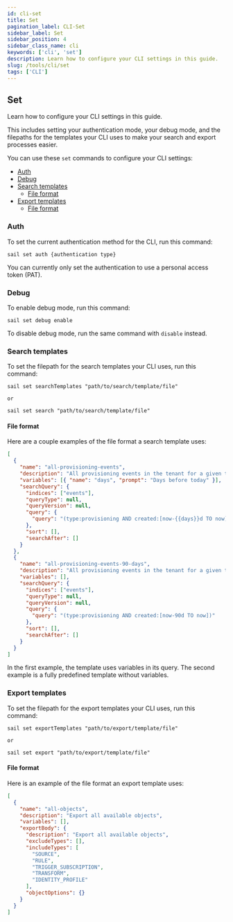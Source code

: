 ```yaml
---
id: cli-set
title: Set
pagination_label: CLI-Set
sidebar_label: Set
sidebar_position: 4
sidebar_class_name: cli
keywords: ['cli', 'set']
description: Learn how to configure your CLI settings in this guide. 
slug: /tools/cli/set
tags: ['CLI']
---
```


## Set

Learn how to configure your CLI settings in this guide. 

This includes setting your authentication mode, your debug mode, and the filepaths for the templates your CLI uses to make your search and export processes easier.  

You can use these `set` commands to configure your CLI settings: 

- [Auth](#auth)
- [Debug](#debug)
- [Search templates](#search-templates)
    - [File format](#file-format)
- [Export templates](#export-templates)
    - [File format](#file-format-1)

### Auth

To set the current authentication method for the CLI, run this command: 

```shell
sail set auth {authentication type}
```

You can currently only set the authentication to use a personal access token (PAT). 

### Debug

To enable debug mode, run this command: 

```shell
sail set debug enable
```

To disable debug mode, run the same command with `disable` instead. 

### Search templates

To set the filepath for the search templates your CLI uses, run this command: 

```shell
sail set searchTemplates "path/to/search/template/file"

or

sail set search "path/to/search/template/file"
```

#### File format

Here are a couple examples of the file format a search template uses: 

```json
[
  {
    "name": "all-provisioning-events",
    "description": "All provisioning events in the tenant for a given time range",
    "variables": [{ "name": "days", "prompt": "Days before today" }],
    "searchQuery": {
      "indices": ["events"],
      "queryType": null,
      "queryVersion": null,
      "query": {
        "query": "(type:provisioning AND created:[now-{{days}}d TO now])"
      },
      "sort": [],
      "searchAfter": []
    }
  },
  {
    "name": "all-provisioning-events-90-days",
    "description": "All provisioning events in the tenant for a given time range",
    "variables": [],
    "searchQuery": {
      "indices": ["events"],
      "queryType": null,
      "queryVersion": null,
      "query": {
        "query": "(type:provisioning AND created:[now-90d TO now])"
      },
      "sort": [],
      "searchAfter": []
    }
  }
]
```

In the first example, the template uses variables in its query. The second example is a fully predefined template without variables. 

### Export templates

To set the filepath for the export templates your CLI uses, run this command: 

```shell
sail set exportTemplates "path/to/export/template/file"

or

sail set export "path/to/export/template/file"
```

#### File format

Here is an example of the file format an export template uses: 
```json
[
  {
    "name": "all-objects",
    "description": "Export all available objects",
    "variables": [],
    "exportBody": {
      "description": "Export all available objects",
      "excludeTypes": [],
      "includeTypes": [
        "SOURCE",
        "RULE",
        "TRIGGER_SUBSCRIPTION",
        "TRANSFORM",
        "IDENTITY_PROFILE"
      ],
      "objectOptions": {}
    }
  }
]
```
